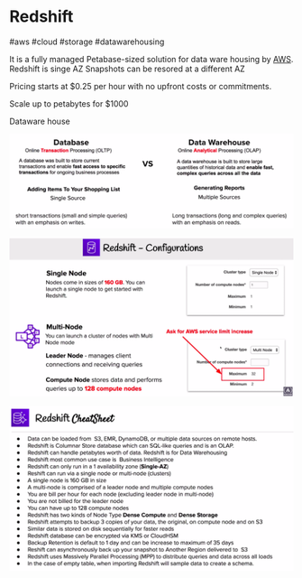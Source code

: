 # Redshift
#aws #cloud #storage #datawarehousing 

It is a fully managed Petabase-sized solution for data ware housing by [AWS](Cloud%20Computing/AWS/AWS.md).
Redshift is singe AZ
Snapshots can be resored at a different AZ



Pricing starts at $0.25 per hour with no upfront costs or commitments.

Scale up to petabytes for $1000 

Dataware house 

![Pasted image 20220724012000](Attachments/Pasted%20image%2020220724012000.png)


![Pasted image 20220724012758](Attachments/Pasted%20image%2020220724012758.png)

![Pasted image 20220724013125](Attachments/Pasted%20image%2020220724013125.png)